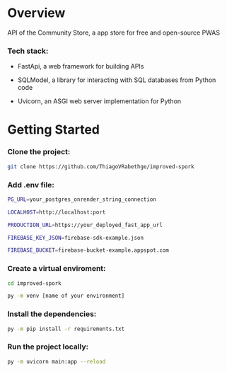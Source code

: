 # Overview

API of the Community Store, a app store for free and open-source PWAS

### Tech stack:

- FastApi, a web framework for building APIs

- SQLModel, a library for interacting with SQL databases from Python code

- Uvicorn, an ASGI web server implementation for Python

# Getting Started

### Clone the project:

```bash
git clone https://github.com/ThiagoVRabethge/improved-spork
```

### Add .env file:

```bash
PG_URL=your_postgres_onrender_string_connection

LOCALHOST=http://localhost:port

PRODUCTION_URL=https://your_deployed_fast_app_url

FIREBASE_KEY_JSON=firebase-sdk-example.json

FIREBASE_BUCKET=firebase-bucket-example.appspot.com
```

### Create a virtual enviroment:

```bash
cd improved-spork
```

```bash
py -m venv [name of your environment]
```

### Install the dependencies:

```bash
py -m pip install -r requirements.txt
```

### Run the project locally:

```bash
py -m uvicorn main:app --reload
```